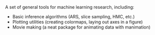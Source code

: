 A set of general tools for machine learning research, including:

-   Basic inference algorithms (ARS, slice sampling, HMC, etc.)
-   Plotting utilities (creating colormaps, laying out axes in a figure)
-   Movie making (a neat package for animating data with manimation)
